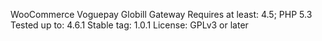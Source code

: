 WooCommerce Voguepay Globill Gateway
Requires at least: 4.5; PHP 5.3
Tested up to: 4.6.1
Stable tag: 1.0.1
License: GPLv3 or later
